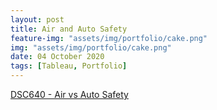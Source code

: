 ```yaml
---
layout: post
title: Air and Auto Safety
feature-img: "assets/img/portfolio/cake.png"
img: "assets/img/portfolio/cake.png"
date: 04 October 2020
tags: [Tableau, Portfolio]
---
```



[DSC640 - Air vs Auto Safety](https://github.com/knmoses/DSC640-Air-vs-Auto-Safety)
